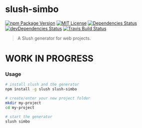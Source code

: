 slush-simbo
===========

[![npm Package Version](https://img.shields.io/npm/v/slush-simbo.svg?style=flat-square)](https://www.npmjs.com/package/slush-simbo)
[![MIT License](http://img.shields.io/:license-mit-blue.svg?style=flat-square)](http://simbo.mit-license.org/)
[![Dependencies Status](https://img.shields.io/david/simbo/slush-simbo.svg?style=flat-square)](https://david-dm.org/simbo/slush-simbo)
[![devDependencies Status](https://img.shields.io/david/dev/simbo/slush-simbo.svg?style=flat-square)](https://david-dm.org/simbo/slush-simbo#info=devDependencies)
[![Travis Build Status](https://img.shields.io/travis/simbo/slush-simbo/master.svg?style=flat-square)](https://travis-ci.org/simbo/slush-simbo)

  > A Slush generator for web projects.


# WORK IN PROGRESS


### Usage

``` sh
# install slush and the generator
npm install -g slush slush-simbo

# create/enter your new project folder
mkdir my-project
cd my-project

# start the generator
slush simbo
```

###
